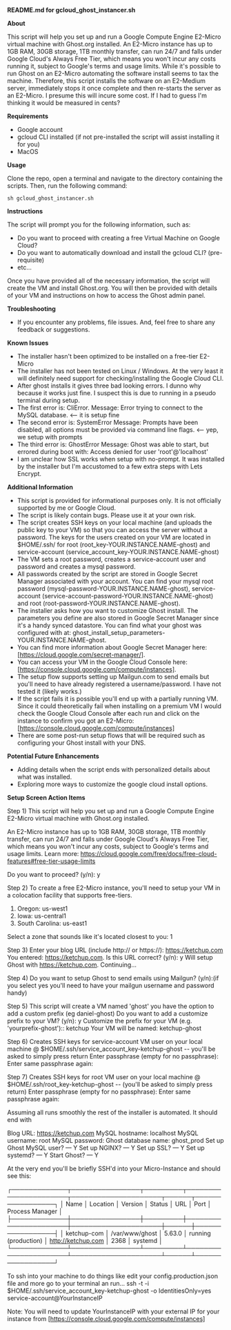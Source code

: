 **README.md for gcloud_ghost_instancer.sh**

**About**

This script will help you set up and run a Google Compute Engine E2-Micro virtual machine with Ghost.org installed. An E2-Micro instance has up to 1GB RAM, 30GB storage, 1TB monthly transfer, can run 24/7 and falls under Google Cloud's Always Free Tier, which means you won't incur any costs running it, subject to Google's terms and usage limits. While it's possible to run Ghost on an E2-Micro automating the software install seems to tax the machine. Therefore, this script installs the software on an E2-Medium server, immediately stops it once complete and then re-starts the server as an E2-Micro. I presume this will incure some cost. If I had to guess I'm thinking it would be measured in cents?

**Requirements**

* Google account
* gcloud CLI installed (if not pre-installed the script will assist installing it for you)
* MacOS

**Usage**

Clone the repo, open a terminal and navigate to the directory containing the scripts. Then, run the following command:

```
sh gcloud_ghost_instancer.sh
```

**Instructions**

The script will prompt you for the following information, such as:

* Do you want to proceed with creating a free Virtual Machine on Google Cloud?
* Do you want to automatically download and install the gcloud CLI? (pre-requisite)
* etc...

Once you have provided all of the necessary information, the script will create the VM and install Ghost.org. You will then be provided with details of your VM and instructions on how to access the Ghost admin panel.

**Troubleshooting**

* If you encounter any problems, file issues. And, feel free to share any feedback or suggestions.

**Known Issues**

* The installer hasn't been optimized to be installed on a free-tier E2-Micro
* The installer has not been tested on Linux / Windows. At the very least it will definitely need support for checking/installing the Google Cloud CLI.
* After ghost installs it gives three bad looking errors. I dunno why because it works just fine. I suspect this is due to running in a pseudo terminal during setup. 
* The first error is: CliError. Message: Error trying to connect to the MySQL database. <-- it is setup fine
* The second error is: SystemError Message: Prompts have been disabled, all options must be provided via command line flags. <-- yep, we setup with prompts
* The third error is: GhostError Message: Ghost was able to start, but errored during boot with: Access denied for user 'root'@'localhost'
* I am unclear how SSL works when setup with no-prompt. It was installed by the installer but I'm accustomed to a few extra steps with Lets Encrypt.

**Additional Information**

* This script is provided for informational purposes only. It is not officially supported by me or Google Cloud.
* The script is likely contain bugs. Please use it at your own risk.
* The script creates SSH keys on your local machine (and uploads the public key to your VM) so that you can access the server without a password. The keys for the users created on your VM are located in $HOME/.ssh/ for root (root_key-YOUR.INSTANCE.NAME-ghost) and service-account (service_account_key-YOUR.INSTANCE.NAME-ghost)
* The VM sets a root password, creates a service-account user and password and creates a mysql password. 
* All passwords created by the script are stored in Google Secret Manager associated with your account. You can find your mysql root password (mysql-password-YOUR.INSTANCE.NAME-ghost), service-account (service-account-password-YOUR.INSTANCE.NAME-ghost) and root (root-password-YOUR.INSTANCE.NAME-ghost).
* The installer asks how you want to customize Ghost install. The parameters you define are also stored in Google Secret Manager since it's a handy synced datastore. You can find what your ghost was configured with at: ghost_install_setup_parameters-YOUR.INSTANCE.NAME-ghost.
* You can find more information about Google Secret Manager here: [https://cloud.google.com/secret-manager/].
* You can access your VM in the Google Cloud Console here: [https://console.cloud.google.com/compute/instances].
* The setup flow supports setting up Mailgun.com to send emails but you'll need to have already registered a username/password. I have not tested it (likely works.)
* If the script fails it is possible you'll end up with a partially running VM. Since it could theoretically fail when installing on a premium VM I would check the Google Cloud Console after each run and click on the instance to confirm you got an E2-Micro: [https://console.cloud.google.com/compute/instances]
* There are some post-run setup flows that will be required such as configuring your Ghost install with your DNS.

**Potential Future Enhancements**

* Adding details when the script ends with personalized details about what was installed.
* Exploring more ways to customize the google cloud install options.

**Setup Screen Action Items**

Step 1) This script will help you set up and run a Google Compute Engine E2-Micro virtual machine with Ghost.org installed.

An E2-Micro instance has up to 1GB RAM, 30GB storage, 1TB monthly transfer, can run 24/7 and falls under Google Cloud's Always Free Tier, which means you won't incur any costs, subject to Google's terms and usage limits.
Learn more: https://cloud.google.com/free/docs/free-cloud-features#free-tier-usage-limits

Do you want to proceed? (y/n): y

Step 2) To create a free E2-Micro instance, you'll need to setup your VM in a colocation facility that supports free-tiers.

 1) Oregon: us-west1
 2) Iowa: us-central1
 3) South Carolina: us-east1

Select a zone that sounds like it's located closest to you: 1

Step 3) Enter your blog URL (include http:// or https://):  https://ketchup.com
You entered: https://ketchup.com. Is this URL correct? (y/n): y
Will setup Ghost with https://ketchup.com. Continuing...

Step 4) Do you want to setup Ghost to send emails using Mailgun? (y/n):(if you select yes you'll need to have your mailgun username and password handy)

Step 5) This script will create a VM named 'ghost' you have the option to add a custom prefix (eg daniel-ghost)
Do you want to add a customize prefix to your VM? (y/n): y
Customize the prefix for your VM (e.g. 'yourprefix-ghost'):: ketchup
Your VM will be named: ketchup-ghost

Step 6) Creates SSH keys for service-account VM user on your local machine @ $HOME/.ssh/service_account_key-ketchup-ghost -- you'll be asked to simply press return
Enter passphrase (empty for no passphrase):
Enter same passphrase again:

Step 7) Creates SSH keys for root VM user on your local machine @ $HOME/.ssh/root_key-ketchup-ghost -- (you'll be asked to simply press return)
Enter passphrase (empty for no passphrase):
Enter same passphrase again:

Assuming all runs smoothly the rest of the installer is automated. It should end with

Blog URL: https://ketchup.com
MySQL hostname: localhost
MySQL username: root
MySQL password: <accessible in Google Secret>
Ghost database name: ghost_prod
Set up Ghost MySQL user? — Y
Set up NGINX? — Y
Set up SSL? — Y
Set up systemd? — Y
Start Ghost? — Y

At the very end you'll be briefly SSH'd into your Micro-Instance and should see this:

┌─────────────┬────────────────┬─────────┬──────────────────────┬─────────────────────┬──────┬─────────────────┐
│ Name        │ Location       │ Version │ Status               │ URL                 │ Port │ Process Manager │
├─────────────┼────────────────┼─────────┼──────────────────────┼─────────────────────┼──────┼─────────────────┤
│ ketchup-com │ /var/www/ghost │ 5.63.0  │ running (production) │ http://ketchup.com  │ 2368 │ systemd         │
└─────────────┴────────────────┴─────────┴──────────────────────┴─────────────────────┴──────┴─────────────────┘


To ssh into your machine to do things like edit your config.production.json file and more go to your terminal an run...
ssh -t -i $HOME/.ssh/service_account_key-ketchup-ghost -o IdentitiesOnly=yes service-account@YourInstanceIP

Note: You will need to update YourInstanceIP with your external IP for your instance from [https://console.cloud.google.com/compute/instances]
